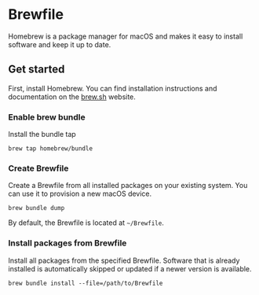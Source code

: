 # Brewfile

Homebrew is a package manager for macOS and makes it easy to install software and keep it up to date.

## Get started

First, install Homebrew. You can find installation instructions and documentation on the [brew.sh](https://brew.sh/) website.

### Enable brew bundle

Install the bundle tap

``brew tap homebrew/bundle``

### Create Brewfile

Create a Brewfile from all installed packages on your existing system. You can use it to provision a new macOS device.

``brew bundle dump``

By default, the Brewfile is located at `~/Brewfile`.

### Install packages from Brewfile

Install all packages from the specified Brewfile. Software that is already installed is automatically skipped or updated if a newer version is available.

``brew bundle install --file=/path/to/Brewfile``